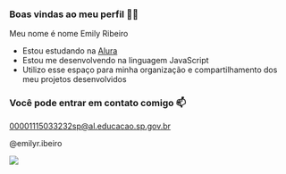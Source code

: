 ### Boas vindas ao meu perfil 💙💙

Meu nome é nome Emily Ribeiro

- Estou estudando na [Alura](htpps://wwww.alura.com.br)
- Estou me desenvolvendo na linguagem JavaScript
- Utilizo esse espaço para minha organização e compartilhamento dos meu projetos desenvolvidos

### Você pode entrar em contato comigo 📫

00001115033232sp@al.educacao.sp.gov.br

@emilyr.ibeiro

![](https://media1.tenor.com/m/CwxFrs5AFD4AAAAC/after-shock.gif)
